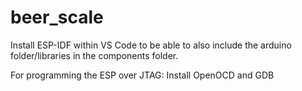 # beer_scale

Install ESP-IDF within VS Code to be able to also include the arduino folder/libraries in the components folder.

For programming the ESP over JTAG:
Install OpenOCD and GDB
